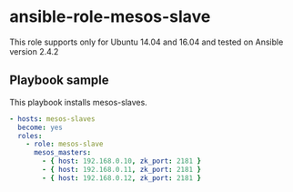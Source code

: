 # ansible-role-mesos-slave
This role supports only for Ubuntu 14.04 and 16.04 and tested on Ansible version 2.4.2

## Playbook sample
This playbook installs mesos-slaves.
```yaml
- hosts: mesos-slaves
  become: yes
  roles:
    - role: mesos-slave
      mesos_masters:
        - { host: 192.168.0.10, zk_port: 2181 }
        - { host: 192.168.0.11, zk_port: 2181 }
        - { host: 192.168.0.12, zk_port: 2181 }
```

